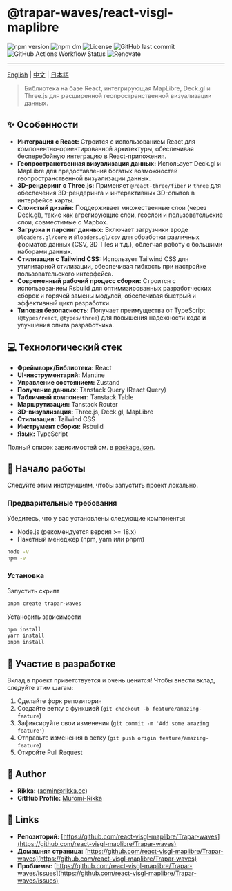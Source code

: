# @trapar-waves/react-visgl-maplibre

![npm version](https://img.shields.io/npm/v/@trapar-waves/react-visgl-maplibre)
![npm dm](https://img.shields.io/npm/dm/@trapar-waves/react-visgl-maplibre)
![License](https://img.shields.io/github/license/Trapar-waves/react-visgl-maplibre)
![GitHub last commit](https://img.shields.io/github/last-commit/Trapar-waves/react-visgl-maplibre)
![GitHub Actions Workflow Status](https://img.shields.io/github/actions/workflow/status/Trapar-waves/react-visgl-maplibre/release.yml)
![Renovate](https://img.shields.io/badge/renovate-enabled-blue)

---

[English](../README.md) | [中文](/readme/README-CN.md) | [日本語](/readme/README-JP.md)

> Библиотека на базе React, интегрирующая MapLibre, Deck.gl и Three.js для расширенной геопространственной визуализации данных.

## ✨ Особенности

- **Интеграция с React:** Строится с использованием React для компонентно-ориентированной архитектуры, обеспечивая бесперебойную интеграцию в React-приложения.
- **Геопространственная визуализация данных:** Использует Deck.gl и MapLibre для предоставления богатых возможностей геопространственной визуализации данных.
- **3D-рендеринг с Three.js:** Применяет `@react-three/fiber` и `three` для обеспечения 3D-рендеринга и интерактивных 3D-опытов в интерфейсе карты.
- **Слоистый дизайн:** Поддерживает множественные слои (через Deck.gl), такие как агрегирующие слои, геослои и пользовательские слои, совместимые с Mapbox.
- **Загрузка и парсинг данных:** Включает загрузчики вроде `@loaders.gl/core` и `@loaders.gl/csv` для обработки различных форматов данных (CSV, 3D Tiles и т.д.), облегчая работу с большими наборами данных.
- **Стилизация с Tailwind CSS:** Использует Tailwind CSS для утилитарной стилизации, обеспечивая гибкость при настройке пользовательского интерфейса.
- **Современный рабочий процесс сборки:** Строится с использованием Rsbuild для оптимизированных разработческих сборок и горячей замены модулей, обеспечивая быстрый и эффективный цикл разработки.
- **Типовая безопасность:** Получает преимущества от TypeScript (`@types/react`, `@types/three`) для повышения надежности кода и улучшения опыта разработчика.

## 💻 Технологический стек

- **Фреймворк/Библиотека:** React
- **UI-инструментарий:** Mantine
- **Управление состоянием:** Zustand
- **Получение данных:** Tanstack Query (React Query)
- **Табличный компонент:** Tanstack Table
- **Маршрутизация:** Tanstack Router
- **3D-визуализация:** Three.js, Deck.gl, MapLibre
- **Стилизация:** Tailwind CSS
- **Инструмент сборки:** Rsbuild
- **Язык:** TypeScript

Полный список зависимостей см. в [package.json](package.json).

## 🚀 Начало работы

Следуйте этим инструкциям, чтобы запустить проект локально.

### Предварительные требования

Убедитесь, что у вас установлены следующие компоненты:

- Node.js (рекомендуется версия >= 18.x)
- Пакетный менеджер (npm, yarn или pnpm)

```bash
node -v
npm -v
```

### Установка

Запустить скрипт

```bash
pnpm create trapar-waves
```

Установить зависимости

```bash
npm install
yarn install
pnpm install
```

## 🤝 Участие в разработке

Вклад в проект приветствуется и очень ценится! Чтобы внести вклад, следуйте этим шагам:

1. Сделайте форк репозитория
2. Создайте ветку с функцией (`git checkout -b feature/amazing-feature`)
3. Зафиксируйте свои изменения (`git commit -m 'Add some amazing feature'`)
4. Отправьте изменения в ветку (`git push origin feature/amazing-feature`)
5. Откройте Pull Request

## 👤 Author

- **Rikka:** (admin@rikka.cc)
- **GitHub Profile:** [Muromi-Rikka](https://github.com/Muromi-Rikka)

## 🔗 Links

- **Репозиторий:** [https://github.com/react-visgl-maplibre/Trapar-waves](https://github.com/react-visgl-maplibre/Trapar-waves)
- **Домашняя страница:** [https://github.com/react-visgl-maplibre/Trapar-waves](https://github.com/react-visgl-maplibre/Trapar-waves)
- **Проблемы:** [https://github.com/react-visgl-maplibre/Trapar-waves/issues](https://github.com/react-visgl-maplibre/Trapar-waves/issues)
